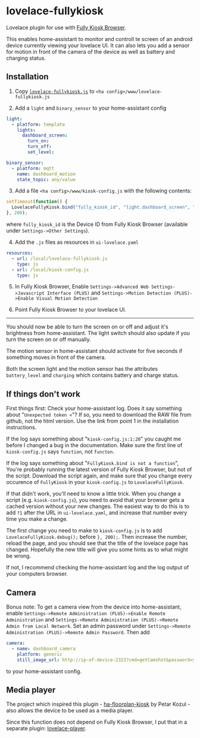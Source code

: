# lovelace-fullykiosk

Lovelace plugin for use with
[Fully Kiosk Browser](https://www.ozerov.de/fully-kiosk-browser/).

This enables home-assistant to monitor and controll te screen of an android device currently viewing your lovelace UI. It can also lets you add a sensor for motion in front of the camera of the device as well as battery and charging status.

## Installation

1. Copy [`lovelace-fullykiosk.js`](https://raw.githubusercontent.com/thomasloven/lovelace-fullykiosk/master/lovelace-fullykiosk.js) to `<ha config>/www/lovelace-fullykiosk.js`

2. Add a `light` and `binary_sensor` to your home-assistant config

```yaml
light:
  - platform: template
    lights:
      dashboard_screen:
        turn_on:
        turn_off:
        set_level:

binary_sensor:
  - platform: mqtt
    name: dashboard_motion
    state_topic: any/value
```

3. Add a file `<ha config>/www/kiosk-config.js` with the following contents:

```js
setTimeout(function() {
  LovelaceFullyKiosk.bind("fully_kiosk_id", "light.dashboard_screen", "binary_sensor.dashboard_motion");
}, 200);
```
where `fully_kiosk_id` is the Device ID from Fully Kiosk Browser (available
under `Settings->Other Settings`).

4. Add the `.js` files as resources in `ui-lovelace.yaml`

```yaml
resources:
  - url: /local/lovelace-fullykiosk.js
    type: js
  - url: /local/kiosk-config.js
    type: js
```

5. In Fully Kiosk Browser, Enable `Settings->Advanced Web Settings->Javascript
   Interface (PLUS)` and `Settings->Motion Detection (PLUS)->Enable Visual
   Motion Detection`

6. Point Fully Kiosk Browser to your lovelace UI.

---

You should now be able to turn the screen on or off and adjust it's brightness
from home-assistant. The light switch should also update if you turn the screen
on or off manually.

The motion sensor in home-assistant should activate for five seconds if
something moves in front of the camera.

Both the screen light and the motion sensor has the attributes `battery_level`
and `charging` which contains battery and charge status.

## If things don't work

First things first: Check your home-assistant log. Does it say something about
"`Unexpected token <`"? If so, you need to download the RAW file from github,
not the html version. Use the link from point 1 in the installation
instructions.

If the log says something about "`kiosk-config.js:1:20`" you caught me before I
changed a bug in the documentation. Make sure the first line of
`kiosk-config.js` says `function`, not `functon`.

If the log says something about "`FullyKiosk.bind is not a function`", You're probably running the latest version of Fully Kiosk Browser, but not of the script. Download the script again, and make sure that you change every occurence of `FullyKiosk` in your `kiosk-config.js` to `LovelaceFullyKiosk`.

If that didn't work, you'll need to know a little trick.
When you change a script (e.g. `kiosk-config.js`), you need to avoid that your
browser gets a cached version without your new changes. The easiest way to do
this is to add `?1` after the URL in `ui-lovelace.yaml`, and increase that
number every time you make a change.

The first change you need to make to `kiosk-config.js` is to add
`LovelaceFullyKiosk.debug();` before `}, 200);`. Then increase the number, reload the
page, and you should see that the title of the lovelace page has changed. Hopefully the new title will give you some hints as to what might be wrong.

If not, I recommend checking the home-assistant log and the log output of your computers browser.

## Camera

Bonus note: To get a camera view from the device into
home-assistant, enable `Settings->Remote Administration
(PLUS)->Enable Remote Administration` and `Settings->Remote
Administration (PLUS)->Remote Admin from Local Network`. Set an
admin password under `Settings->Remote Administration (PLUS)->Remote
Admin Password`. Then add

```yaml
camera:
  - name: dashboard_camera
    platform: generic
    still_image_url: http://ip-of-device:2323?cmd=getCamshot&password=your_admin_password
```

to your home-assistant config.

## Media player

The project which inspired this plugin -
[ha-floorplan-kiosk](https://github.com/pkozul/ha-floorplan-kiosk)
by Petar Kozul - also allows the device to be used as a media player.

Since this function does not depend on Fully Kiosk Browser, I put that in a
separate plugin:
[lovelace-player](https://github.com/thomasloven/lovelace-player).
